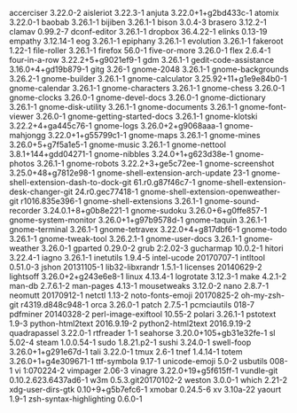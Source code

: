 accerciser 3.22.0-2
aisleriot 3.22.3-1
anjuta 3.22.0+1+g2bd433c-1
atomix 3.22.0-1
baobab 3.26.1-1
bijiben 3.26.1-1
bison 3.0.4-3
brasero 3.12.2-1
clamav 0.99.2-7
dconf-editor 3.26.1-1
dropbox 36.4.22-1
elinks 0.13-19
empathy 3.12.14-1
eog 3.26.1-1
epiphany 3.26.1-1
evolution 3.26.1-1
fakeroot 1.22-1
file-roller 3.26.1-1
firefox 56.0-1
five-or-more 3.26.0-1
flex 2.6.4-1
four-in-a-row 3.22.2+5+g9021ef9-1
gdm 3.26.1-1
gedit-code-assistance 3.16.0+4+gd19b879-1
gitg 3.26-1
gnome-2048 3.26.1-1
gnome-backgrounds 3.26.2-1
gnome-builder 3.26.1-1
gnome-calculator 3.25.92+11+g1e9e84b0-1
gnome-calendar 3.26.1-1
gnome-characters 3.26.1-1
gnome-chess 3.26.0-1
gnome-clocks 3.26.0-1
gnome-devel-docs 3.26.0-1
gnome-dictionary 3.26.1-1
gnome-disk-utility 3.26.1-1
gnome-documents 3.26.1-1
gnome-font-viewer 3.26.0-1
gnome-getting-started-docs 3.26.1-1
gnome-klotski 3.22.2+4+ga445c76-1
gnome-logs 3.26.0+2+g9068aaa-1
gnome-mahjongg 3.22.0+1+g55799c1-1
gnome-maps 3.26.1-1
gnome-mines 3.26.0+5+g7f5a1e5-1
gnome-music 3.26.1-1
gnome-nettool 3.8.1+144+gdd04271-1
gnome-nibbles 3.24.0+1+g623d38e-1
gnome-photos 3.26.1-1
gnome-robots 3.22.2+3+ge5c72ee-1
gnome-screenshot 3.25.0+48+g7812e98-1
gnome-shell-extension-arch-update 23-1
gnome-shell-extension-dash-to-dock-git 61.r0.g87f46c7-1
gnome-shell-extension-desk-changer-git 24.r0.gec77418-1
gnome-shell-extension-openweather-git r1016.835e396-1
gnome-shell-extensions 3.26.1-1
gnome-sound-recorder 3.24.0.1+8+g0b8e221-1
gnome-sudoku 3.26.0+6+g0ffe857-1
gnome-system-monitor 3.26.0+1+g97b9578d-1
gnome-taquin 3.26.1-1
gnome-terminal 3.26.1-1
gnome-tetravex 3.22.0+4+g817dbf6-1
gnome-todo 3.26.1-1
gnome-tweak-tool 3.26.2.1-1
gnome-user-docs 3.26.1-1
gnome-weather 3.26.0-1
gparted 0.29.0-2
grub 2:2.02-3
gucharmap 10.0.2-1
hitori 3.22.4-1
iagno 3.26.1-1
inetutils 1.9.4-5
intel-ucode 20170707-1
intltool 0.51.0-3
jshon 20131105-1
lib32-libxrandr 1.5.1-1
licenses 20140629-2
lightsoff 3.26.0+2+g243e6e8-1
linux 4.13.4-1
logrotate 3.12.3-1
make 4.2.1-2
man-db 2.7.6.1-2
man-pages 4.13-1
mousetweaks 3.12.0-2
nano 2.8.7-1
neomutt 20170912-1
netctl 1.13-2
noto-fonts-emoji 20170825-2
oh-my-zsh-git r4319.d848c948-1
orca 3.26.0-1
patch 2.7.5-1
pcmciautils 018-7
pdfminer 20140328-2
perl-image-exiftool 10.55-2
polari 3.26.1-1
pstotext 1.9-3
python-html2text 2016.9.19-2
python2-html2text 2016.9.19-2
quadrapassel 3.22.0-1
rtfreader 1-1
seahorse 3.20.0+105+gb31e32fe-1
sl 5.02-4
steam 1.0.0.54-1
sudo 1.8.21.p2-1
sushi 3.24.0-1
swell-foop 3.26.0+1+g291e67d-1
tali 3.22.0-1
tmux 2.6-1
tnef 1.4.14-1
totem 3.26.0+1+g4e309671-1
ttf-symbola 9.17-1
unicode-emoji 5.0-2
usbutils 008-1
vi 1:070224-2
vimpager 2.06-3
vinagre 3.22.0+19+g5f615ff-1
vundle-git 0.10.2.623.6437ad6-1
w3m 0.5.3.git20170102-2
weston 3.0.0-1
which 2.21-2
xdg-user-dirs-gtk 0.10+9+g5b7efc6-1
xmobar 0.24.5-6
xv 3.10a-22
yaourt 1.9-1
zsh-syntax-highlighting 0.6.0-1
